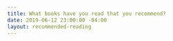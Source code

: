 ```yaml
---
title: What books have you read that you recommend?
date: 2019-06-12 23:00:00 -04:00
layout: recommended-reading
---
```


